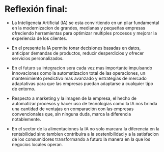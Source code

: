# Reflexión final:

- La Inteligencia Artificial (IA) se esta convirtiendo en un pilar fundamental en la modernizacion de grandes, medianas y pequeñas empresas ofreciendo herramientas para optimizar multiples procesos y mejorar la experiencia de los clientes.

- En el presente la IA permite tonar decisiones basadas en datos, anticipar demandas de productos, reducir desperdicios y ofrecer servicios personalizados.

- En el futuro su integracion sera cada vez mas importante impulsando innovaciones como la automatizacion total de las operaciones, un mantenimiento predictivo mas avanzado y estrategias de mercado adaptativas para que las empresas puedan adaptarse a cualquier tipo de entorno.

- Respecto a marketing y la imagen de la empresa, el hecho de automatizar procesos y hacer uso de tecnologías como la IA nos brinda una cantidad de ventajas en comparación con las empresas convencionales que, sin ninguna duda, marca la diferencia notablemente.

- En el sector de la alimentaciones la IA no solo marcara la diferencia en la rentabilidad sino tambien contribuira a la sostenibilidad y a la satisfacion de los consumidores transformando a futuro la manera en la que los negocios locales operan.